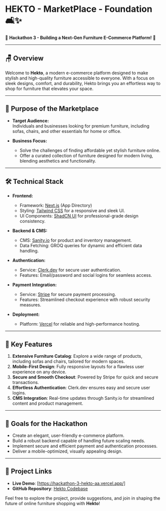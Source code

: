 # HEKTO - MarketPlace - Foundation 🛋️✨  

🚀 **Hackathon 3 - Building a Next-Gen Furniture E-Commerce Platform!** 🚀  

-----

## 🪑 **Overview**  
Welcome to **Hekto**, a modern e-commerce platform designed to make stylish and high-quality furniture accessible to everyone. With a focus on sleek designs, comfort, and durability, Hekto brings you an effortless way to shop for furniture that elevates your space.  

---

## 🎯 **Purpose of the Marketplace**  
- **Target Audience:**  
  Individuals and businesses looking for premium furniture, including sofas, chairs, and other essentials for home or office.  

- **Business Focus:**  
  - Solve the challenges of finding affordable yet stylish furniture online.  
  - Offer a curated collection of furniture designed for modern living, blending aesthetics and functionality.  

---

## 🛠️ **Technical Stack**  
- **Frontend:**  
  - Framework: [Next.js](https://nextjs.org/) (App Directory)  
  - Styling: [Tailwind CSS](https://tailwindcss.com/) for a responsive and sleek UI.  
  - UI Components: [ShadCN UI](https://shadcn.dev/) for professional-grade design consistency.  

- **Backend & CMS:**  
  - CMS: [Sanity.io](https://www.sanity.io/) for product and inventory management.  
  - Data Fetching: GROQ queries for dynamic and efficient data handling.  

- **Authentication:**  
  - Service: [Clerk.dev](https://clerk.dev/) for secure user authentication.  
  - Features: Email/password and social logins for seamless access.  

- **Payment Integration:**  
  - Service: [Stripe](https://stripe.com/) for secure payment processing.  
  - Features: Streamlined checkout experience with robust security measures.  

- **Deployment:**  
  - Platform: [Vercel](https://vercel.com/) for reliable and high-performance hosting.  

---

## 🌟 **Key Features**  
1. **Extensive Furniture Catalog**: Explore a wide range of products, including sofas and chairs, tailored for modern spaces.  
2. **Mobile-First Design**: Fully responsive layouts for a flawless user experience on any device.  
3. **Secure and Smooth Checkout**: Powered by Stripe for quick and secure transactions.  
4. **Effortless Authentication**: Clerk.dev ensures easy and secure user logins.  
5. **CMS Integration**: Real-time updates through Sanity.io for streamlined content and product management.  

---

## 🎯 **Goals for the Hackathon**  
- Create an elegant, user-friendly e-commerce platform.  
- Build a robust backend capable of handling future scaling needs.  
- Implement secure and efficient payment and authentication processes.  
- Deliver a mobile-optimized, visually appealing design.  

---

## 🔗 **Project Links**  
- **Live Demo**: [https://hackathon-3-hekto-aa.vercel.app/]  
- **GitHub Repository**: [Hekto Codebase](#)  

Feel free to explore the project, provide suggestions, and join in shaping the future of online furniture shopping with **Hekto**!  
